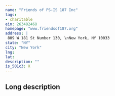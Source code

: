 ```yaml
---
name: "Friends of PS-IS 187 Inc"
tags:
- charitable
ein: 263482468
homepage: "www.friendsof187.org"
address: |
 809 W 181 St Number 130, \nNew York, NY 10033
state: "NY"
city: "New York"
lng: 
lat: 
description: ""
is_501c3: X
---
```


## Long description


